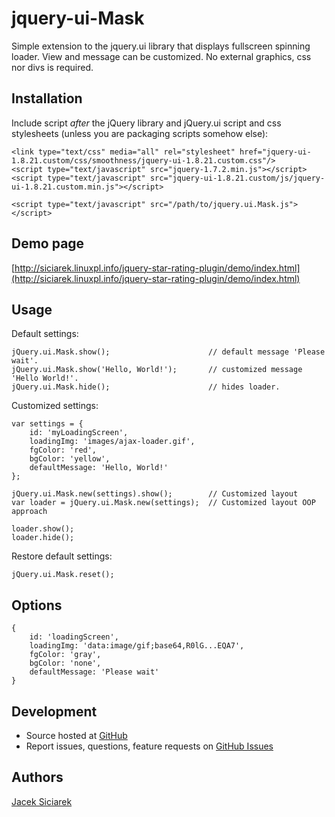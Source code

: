 jquery-ui-Mask
==============

Simple extension to the jquery.ui library that displays fullscreen spinning loader.
View and message can be customized. No external graphics, css nor divs is required.

## Installation

Include script *after* the jQuery library and jQuery.ui script and css stylesheets (unless you are packaging scripts somehow else):

    <link type="text/css" media="all" rel="stylesheet" href="jquery-ui-1.8.21.custom/css/smoothness/jquery-ui-1.8.21.custom.css"/>
    <script type="text/javascript" src="jquery-1.7.2.min.js"></script>
    <script type="text/javascript" src="jquery-ui-1.8.21.custom/js/jquery-ui-1.8.21.custom.min.js"></script>

    <script type="text/javascript" src="/path/to/jquery.ui.Mask.js"></script>

## Demo page

[http://siciarek.linuxpl.info/jquery-star-rating-plugin/demo/index.html](http://siciarek.linuxpl.info/jquery-star-rating-plugin/demo/index.html)


## Usage

Default settings:

    jQuery.ui.Mask.show();                      // default message 'Please wait'.
    jQuery.ui.Mask.show('Hello, World!');       // customized message 'Hello World!'.
    jQuery.ui.Mask.hide();                      // hides loader.

Customized settings:

    var settings = {
        id: 'myLoadingScreen',
        loadingImg: 'images/ajax-loader.gif',
        fgColor: 'red',
        bgColor: 'yellow',
        defaultMessage: 'Hello, World!'
    };

    jQuery.ui.Mask.new(settings).show();        // Customized layout
    var loader = jQuery.ui.Mask.new(settings);  // Customized layout OOP approach

    loader.show();
    loader.hide();

Restore default settings:

    jQuery.ui.Mask.reset();


## Options

    {
        id: 'loadingScreen',
        loadingImg: 'data:image/gif;base64,R0lG...EQA7',
        fgColor: 'gray',
        bgColor: 'none',
        defaultMessage: 'Please wait'
    }

## Development

- Source hosted at [GitHub](https://github.com/siciarek/jquery-star-rating-plugin)
- Report issues, questions, feature requests on [GitHub Issues](https://github.com/siciarek/jquery-star-rating-plugin/issues)

## Authors

[Jacek Siciarek](https://github.com/siciarek)
